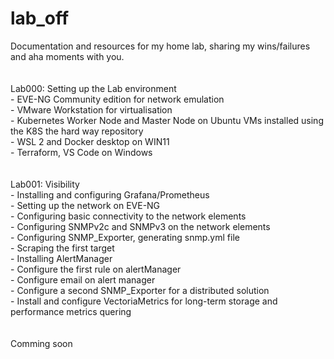 # lab_off
Documentation and resources for my home lab, sharing my wins/failures and aha moments with you.<br />
<br />
<br />
Lab000: Setting up the Lab environment<br />
	- EVE-NG Community edition for network emulation<br />
	- VMware Workstation for virtualisation<br />
 	- Kubernetes Worker Node and Master Node on Ubuntu VMs installed using the K8S the hard way repository<br />
  	- WSL 2 and Docker desktop on WIN11<br />
     	- Terraform, VS Code on Windows <br />
<br />
<br />
Lab001: Visibility<br />
	- Installing and configuring Grafana/Prometheus<br />
	- Setting up the network on EVE-NG<br />
	- Configuring basic connectivity to the network elements<br />
	- Configuring SNMPv2c and SNMPv3 on the network elements<br />
	- Configuring SNMP_Exporter, generating snmp.yml file<br />
	- Scraping the first target<br />
	- Installing AlertManager<br />
	- Configure the first rule on alertManager<br />
	- Configure email on alert manager<br />
	- Configure a second SNMP_Exporter for a distributed solution<br />
	- Install and configure VectoriaMetrics for long-term storage and performance metrics quering<br />
<br />
<br />
Comming soon<br />
